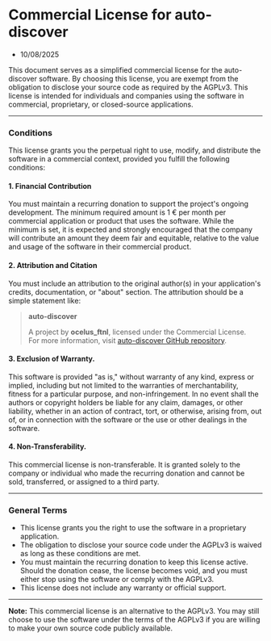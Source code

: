 # Commercial License for auto-discover
- 10/08/2025

This document serves as a simplified commercial license for the auto-discover software. By choosing this license, you are exempt from the obligation to disclose your source code as required by the AGPLv3. This license is intended for individuals and companies using the software in commercial, proprietary, or closed-source applications.

---

### Conditions

This license grants you the perpetual right to use, modify, and distribute the software in a commercial context, provided you fulfill the following conditions:

#### 1. Financial Contribution
You must maintain a recurring donation to support the project's ongoing development. The minimum required amount is 1 € per month per commercial application or product that uses the software. While the minimum is set, it is expected and strongly encouraged that the company will contribute an amount they deem fair and equitable, relative to the value and usage of the software in their commercial product.
#### 2. Attribution and Citation
You must include an attribution to the original author(s) in your application's credits, documentation, or "about" section. The attribution should be a simple statement like:

> **auto-discover**
>
> A project by **ocelus_ftnl**, licensed under the Commercial License. \
> For more information, visit [auto-discover GitHub repository](https://github.com/OcelusPRO/auto-discover).

#### 3. Exclusion of Warranty.
This software is provided "as is," without warranty of any kind, express or implied, including but not limited to the warranties of merchantability, fitness for a particular purpose, and non-infringement. In no event shall the authors or copyright holders be liable for any claim, damages, or other liability, whether in an action of contract, tort, or otherwise, arising from, out of, or in connection with the software or the use or other dealings in the software.

#### 4. Non-Transferability.
This commercial license is non-transferable. It is granted solely to the company or individual who made the recurring donation and cannot be sold, transferred, or assigned to a third party.


---

### General Terms

* This license grants you the right to use the software in a proprietary application.
* The obligation to disclose your source code under the AGPLv3 is waived as long as these conditions are met.
* You must maintain the recurring donation to keep this license active. Should the donation cease, the license becomes void, and you must either stop using the software or comply with the AGPLv3.
* This license does not include any warranty or official support.

---

**Note:** This commercial license is an alternative to the AGPLv3. You may still choose to use the software under the terms of the AGPLv3 if you are willing to make your own source code publicly available.